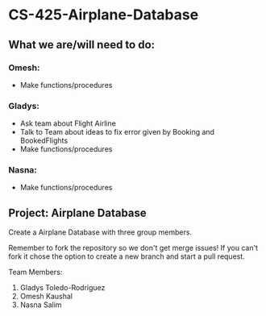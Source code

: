 # CS-425-Airplane-Database
## What we are/will need to do:

### Omesh:
- Make functions/procedures

### Gladys:
- Ask team about Flight Airline
- Talk to Team about ideas to fix error given by Booking and BookedFlights
- Make functions/procedures

### Nasna:
- Make functions/procedures

## Project: Airplane Database
Create a Airplane Database with three group members.

Remember to fork the repository so we don't get merge issues!
If you can't fork it chose the option to create a new branch and start a pull request.

Team Members:
1) Gladys Toledo-Rodriguez
2) Omesh Kaushal
3) Nasna Salim
